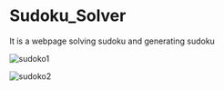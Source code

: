 # Sudoku_Solver
 It is a webpage solving sudoku and generating sudoku

 ![sudoko1](https://github.com/Abhishekshahi12/Sudoko_Solver/assets/103334623/907dc19d-2a13-4d24-bfe8-c33b320493b6)



 ![sudoko2](https://github.com/Abhishekshahi12/Sudoko_Solver/assets/103334623/22b38f3d-18fc-454a-aae9-81493ceaab35)

